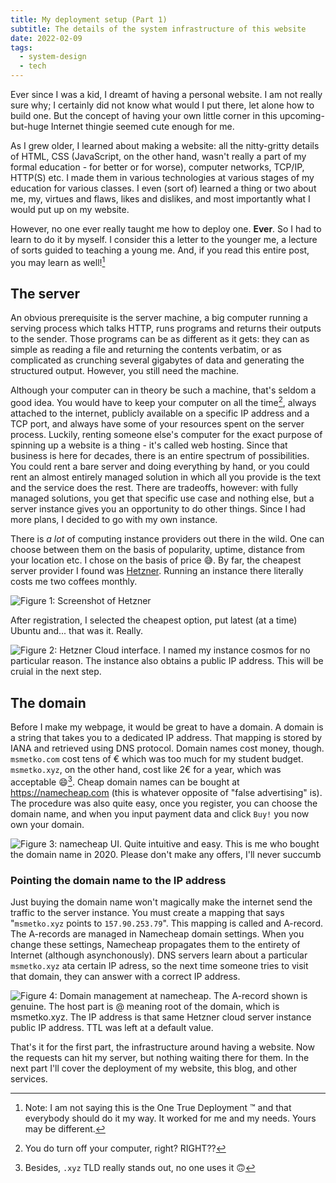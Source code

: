 ```yaml
---
title: My deployment setup (Part 1)
subtitle: The details of the system infrastructure of this website
date: 2022-02-09
tags:
  - system-design
  - tech
---
```


Ever since I was a kid, I dreamt of having a personal website. I am not really sure why; I certainly did not know what would I put there, let alone how to build one. But the concept of having your own little corner in this upcoming-but-huge Internet thingie seemed cute enough for me.

As I grew older, I learned about making a website: all the nitty-gritty details of HTML, CSS (JavaScript, on the other hand, wasn't really a part of my formal education - for better or for worse), computer networks, TCP/IP, HTTP(S) etc. I made them in various technologies at various stages of my education for various classes. I even (sort of) learned a thing or two about me, my, virtues and flaws, likes and dislikes, and most importantly what I would put up on my website.

However, no one ever really taught me how to deploy one. **Ever**. So I had to learn to do it by myself. I consider this a letter to the younger me, a lecture of sorts guided to teaching a young me. And, if you read this entire post, you may learn as well![^note]

## The server

An obvious prerequisite is the server machine, a big computer running a serving process which talks HTTP, runs programs and returns their outputs to the sender. Those programs can be as different as it gets: they can as simple as reading a file and returning the contents verbatim, or as complicated as crunching several gigabytes of data and generating the structured output. However, you still need the machine.

Although your computer can in theory be such a machine, that's seldom a good idea. You would have to keep your computer on all the time[^joke], always attached to the internet, publicly available on a specific IP address and a TCP port, and always have some of your resources spent on the server process. Luckily, renting someone else's computer for the exact purpose of spinning up a website is a thing - it's called web hosting. Since that business is here for decades, there is an entire spectrum of possibilities. You could rent a bare server and doing everything by hand, or you could rent an almost entirely managed solution in which all you provide is the text and the service does the rest. There are tradeoffs, however: with fully managed solutions, you get that specific use case and nothing else, but a server instance gives you an opportunity to do other things. Since I had more plans, I decided to go with my own instance.

There is _a lot_ of computing instance providers out there in the wild. One can choose between them on the basis of popularity, uptime, distance from your location etc. I chose on the basis of price :sweat_smile:. By far, the cheapest server provider I found was [Hetzner](https://hetzner.com/cloud). Running an instance there literally costs me two coffees monthly.

![Figure 1: Screenshot of Hetzner](/images/hetzner.png)

After registration, I selected the cheapest option, put latest (at a time) Ubuntu and... that was it. Really.

![Figure 2: Hetzner Cloud interface. I named my instance `cosmos` for no particular reason. The instance also obtains a public IP address. This will be cruial in the next step.](/images/hetzner-cloud.png)

## The domain

Before I make my webpage, it would be great to have a domain. A domain is a string that takes you to a dedicated IP address. That mapping is stored by IANA and retrieved using DNS protocol. Domain names cost money, though. `msmetko.com` cost tens of € which was too much for my student budget. `msmetko.xyz`, on the other hand, cost like 2€ for a year, which was acceptable :smile:[^domain]. Cheap domain names can be bought at https://namecheap.com (this is whatever opposite of "false advertising" is). The procedure was also quite easy, once you register, you can choose the domain name, and when you input payment data and click `Buy!` you now own your domain.

![Figure 3: namecheap UI. Quite intuitive and easy. This is me who bought the domain name in 2020. Please don't make any offers, I'll never succumb](/images/namecheap.png)

### Pointing the domain name to the IP address

Just buying the domain name won't magically make the internet send the traffic to the server instance. You must create a mapping that says "`msmetko.xyz` points to `157.90.253.79`". This mapping is called and A-record. The A-records are managed in Namecheap domain settings. When you change these settings, Namecheap propagates them to the entirety of Internet (although asynchonously). DNS servers learn about a particular `msmetko.xyz` ata certain IP adress, so the next time someone tries to visit that domain, they can answer with a correct IP address.

![Figure 4: Domain management at namecheap. The A-record shown is genuine. The host part is `@` meaning root of the domain, which is `msmetko.xyz`. The IP address is that same Hetzner cloud server instance public IP address. TTL was left at a default value.](/images/namecheap-settings.png)

That's it for the first part, the infrastructure around having a website. Now the requests can hit my server, but nothing waiting there for them. In the next part I'll cover the deployment of my website, this blog, and other services.

[^note]: Note: I am not saying this is the One True Deployment :tm: and that everybody should do it my way. It worked for me and my needs. Yours may be different.
[^joke]: You do turn off your computer, right? RIGHT??
[^domain]: Besides, `.xyz` TLD really stands out, no one uses it :upside_down_face:
